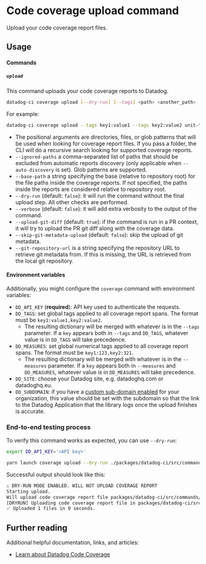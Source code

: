 # Code coverage upload command

Upload your code coverage report files.

## Usage

#### Commands

##### `upload`

This command uploads your code coverage reports to Datadog.

```bash
datadog-ci coverage upload [--dry-run] [--tags] <path> <another_path>
```

For example:

```bash
datadog-ci coverage upload --tags key1:value1 --tags key2:value2 unit-tests/coverage-reports acceptance-tests/coverage-reports e2e-tests/coverage-report.xml
```

- The positional arguments are directories, files, or glob patterns that will be used when looking for coverage report files. If you pass a folder, the CLI will do a recursive search looking for supported coverage reports.
- `--ignored-paths` a comma-separated list of paths that should be excluded from automatic reports discovery (only applicable when `--auto-discovery` is set). Glob patterns are supported.
- `--base-path` a string specifying the base (relative to repository root) for the file paths inside the coverage reports. If not specified, the paths inside the reports are considered relative to repository root.
- `--dry-run` (default: `false`): it will run the command without the final upload step. All other checks are performed.
- `--verbose` (default: `false`): it will add extra verbosity to the output of the command.
- `--upload-git-diff` (default: `true`): if the command is run in a PR context, it will try to upload the PR git diff along with the coverage data.
- `--skip-git-metadata-upload` (default: `false`): skip the upload of git metadata.
- `--git-repository-url` is a string specifying the repository URL to retrieve git metadata from. If this is missing, the URL is retrieved from the local git repository.

#### Environment variables

Additionally, you might configure the `coverage` command with environment variables:

- `DD_API_KEY` (**required**): API key used to authenticate the requests.
- `DD_TAGS`: set global tags applied to all coverage report spans. The format must be `key1:value1,key2:value2`.
  - The resulting dictionary will be merged with whatever is in the `--tags` parameter. If a `key` appears both in `--tags` and `DD_TAGS`, whatever value is in `DD_TAGS` will take precedence.
- `DD_MEASURES`: set global numerical tags applied to all coverage report spans. The format must be `key1:123,key2:321`.
  - The resulting dictionary will be merged with whatever is in the `--measures` parameter. If a `key` appears both in `--measures` and `DD_MEASURES`, whatever value is in `DD_MEASURES` will take precedence.
- `DD_SITE`: choose your Datadog site, e.g. datadoghq.com or datadoghq.eu.
- `DD_SUBDOMAIN`: if you have a [custom sub-domain enabled](https://docs.datadoghq.com/account_management/multi_organization/#custom-sub-domains) for your organization, this value should be set with the subdomain so that the link to the Datadog Application that the library logs once the upload finishes is accurate.

### End-to-end testing process

To verify this command works as expected, you can use `--dry-run`:

```bash
export DD_API_KEY='<API key>'

yarn launch coverage upload --dry-run ./packages/datadog-ci/src/commands/coverage/__tests__/fixtures/jacoco-report.xml 
```

Successful output should look like this:

```bash
⚠️ DRY-RUN MODE ENABLED. WILL NOT UPLOAD COVERAGE REPORT
Starting upload.
Will upload code coverage report file packages/datadog-ci/src/commands/coverage/__tests__/fixtures/jacoco-report.xml
[DRYRUN] Uploading code coverage report file in packages/datadog-ci/src/commands/coverage/__tests__/fixtures/jacoco-report.xml
✅ Uploaded 1 files in 0 seconds.
```


## Further reading

Additional helpful documentation, links, and articles:

- [Learn about Datadog Code Coverage][1]

[1]: https://docs.datadoghq.com/code_coverage/
